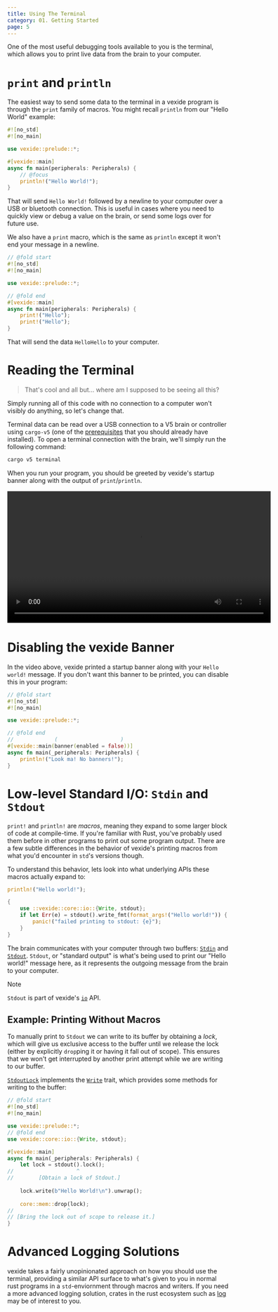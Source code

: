 ```yaml
---
title: Using The Terminal
category: 01. Getting Started
page: 5
---
```


One of the most useful debugging tools available to you is the terminal, which allows you to print live data from the brain to your computer.

# `print` and `println`

The easiest way to send some data to the terminal in a vexide program is through the `print` family of macros. You might recall `println` from our "Hello World" example:

```rs
#![no_std]
#![no_main]

use vexide::prelude::*;

#[vexide::main]
async fn main(peripherals: Peripherals) {
    // @focus
    println!("Hello World!");
}
```

That will send `Hello World!` followed by a newline to your computer over a USB or bluetooth connection. This is useful in cases where you need to quickly view or debug a value on the brain, or send some logs over for future use.

We also have a `print` macro, which is the same as `println` except it won't end your message in a newline.

```rs
// @fold start
#![no_std]
#![no_main]

use vexide::prelude::*;

// @fold end
#[vexide::main]
async fn main(peripherals: Peripherals) {
    print!("Hello");
    print!("Hello");
}
```

That will send the data `HelloHello` to your computer.

# Reading the Terminal

> That's cool and all but... where am I supposed to be seeing all this?

Simply running all of this code with no connection to a computer won't visibly do anything, so let's change that.

Terminal data can be read over a USB connection to a V5 brain or controller using `cargo-v5` (one of the [prerequisites](../prerequisites/) that you should already have installed). To open a terminal connection with the brain, we'll simply run the following command:

```sh
cargo v5 terminal
```

When you run your program, you should be greeted by vexide's startup banner along with the output of `print`/`println`.

<div style="margin-block-start: 16px; text-align: center">
  <video width="600" controls>
    <source src="/docs/terminal-demo.mp4" type="video/mp4">
  </video>
</div>


# Disabling the vexide Banner

In the video above, vexide printed a startup banner along with your `Hello world!` message. If you don't want this banner to be printed, you can disable this in your program:

```rs
// @fold start
#![no_std]
#![no_main]

use vexide::prelude::*;

// @fold end
//             (                    )
#[vexide::main(banner(enabled = false))]
async fn main(_peripherals: Peripherals) {
    println!("Look ma! No banners!");
}
```

# Low-level Standard I/O: `Stdin` and `Stdout`

`print!` and `println!` are *macros*, meaning they expand to some larger block of code at compile-time. If you're familiar with Rust, you've probably used them before in other programs to print out some program output. There are a few subtle differences in the behavior of vexide's printing macros from what you'd encounter in `std`'s versions though.

To understand this behavior, lets look into what underlying APIs these macros actually expand to:

<div class="code-split">

```rs
println!("Hello world!");
```

```rs
{
    use ::vexide::core::io::{Write, stdout};
    if let Err(e) = stdout().write_fmt(format_args!("Hello world!")) {
        panic!("failed printing to stdout: {e}");
    }
}
```

</div>

The brain communicates with your computer through two buffers: [`Stdin`](https://docs.rs/vexide-core/latest/vexide_core/io/struct.Stdin.html) and [`Stdout`](https://docs.rs/vexide-core/latest/vexide_core/io/struct.Stdout.html). `Stdout`, or "standard output" is what's being used to print our "Hello world!" message here, as it represents the outgoing message from the brain to your computer.

> [!NOTE]
> `Stdout` is part of vexide's [`io`](https://docs.rs/vexide-core/latest/vexide_core/io/index.html) API.

## Example: Printing Without Macros

To manually print to `Stdout` we can write to its buffer by obtaining a *lock*, which will give us exclusive access to the buffer until we release the lock (either by explicitly `drop`ping it or having it fall out of scope). This ensures that we won't get interrupted by another print attempt while we are writing to our buffer.

[`StdoutLock`](https://docs.rs/vexide-core/latest/vexide_core/io/struct.StdoutLock.html) implements the [`Write`](https://docs.rs/vexide-core/latest/vexide_core/io/trait.Write.html) trait, which provides some methods for writing to the buffer:

```rs
// @fold start
#![no_std]
#![no_main]

use vexide::prelude::*;
// @fold end
use vexide::core::io::{Write, stdout};

#[vexide::main]
async fn main(_peripherals: Peripherals) {
    let lock = stdout().lock();
//                    ^
//        [Obtain a lock of Stdout.]
  
    lock.write(b"Hello World!\n").unwrap();
    
    core::mem::drop(lock);
//                 ^
// [Bring the lock out of scope to release it.]
}
```

# Advanced Logging Solutions

vexide takes a fairly unopinionated approach on how you should use the terminal, providing a similar API surface to what's given to you in normal rust programs in a `std`-enviornment through macros and writers. If you need a more advanced logging solution, crates in the rust ecosystem such as [log](https://crates.io/crates/log) may be of interest to you.